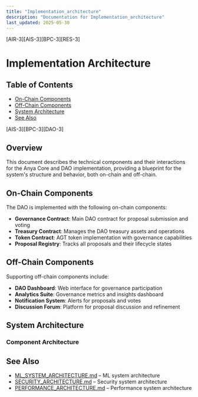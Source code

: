 ```yaml
---
title: "Implementation_architecture"
description: "Documentation for Implementation_architecture"
last_updated: 2025-05-30
---
```

[AIR-3][AIS-3][BPC-3][RES-3]


# Implementation Architecture

## Table of Contents

- [On-Chain Components](#on-chain-components)
- [Off-Chain Components](#off-chain-components)
- [System Architecture](#system-architecture)
- [See Also](#see-also)


[AIS-3][BPC-3][DAO-3]

## Overview

This document describes the technical components and their interactions for the Anya Core and DAO implementation, providing a blueprint for the system's structure and behavior, both on-chain and off-chain.

## On-Chain Components

The DAO is implemented with the following on-chain components:

- **Governance Contract**: Main DAO contract for proposal submission and voting
- **Treasury Contract**: Manages the DAO treasury assets and operations
- **Token Contract**: AGT token implementation with governance capabilities
- **Proposal Registry**: Tracks all proposals and their lifecycle states

## Off-Chain Components

Supporting off-chain components include:

- **DAO Dashboard**: Web interface for governance participation
- **Analytics Suite**: Governance metrics and insights dashboard
- **Notification System**: Alerts for proposals and votes
- **Discussion Forum**: Platform for proposal discussion and refinement

## System Architecture

### Component Architecture 
## See Also

- [ML_SYSTEM_ARCHITECTURE.md](../dependencies/docs/ML_SYSTEM_ARCHITECTURE.md) – ML system architecture
- [SECURITY_ARCHITECTURE.md](./SECURITY_ARCHITECTURE.md) – Security system architecture
- [PERFORMANCE_ARCHITECTURE.md](./PERFORMANCE_ARCHITECTURE.md) – Performance system architecture

